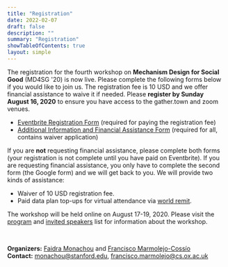 ```yaml
---
title: "Registration"
date: 2022-02-07
draft: false
description: ""
summary: "Registration"
showTableOfContents: true
layout: simple
---
```



The registration for the fourth workshop on **Mechanism Design for Social Good** (MD4SG '20) is now live. Please complete the following forms below if you would like to join us. The registration fee is 10 USD and we offer financial assistance to waive it if needed. Please **register by Sunday August 16, 2020** to ensure you have access to the gather.town and zoom venues.

*   [Eventbrite Registration Form](https://www.eventbrite.com/e/md4sg-20-tickets-116257014861) (required for paying the registration fee)
*   [Additional Information and Financial Assistance Form](https://forms.gle/fUSD6SQVrzPyn5Rg9) (required for all, contains waiver application)

If you are **not** requesting financial assistance, please complete both forms (your registration is not complete until you have paid on Eventbrite). If you are requesting financial assistance, you only have to complete the second form (the Google form) and we will get back to you. We will provide two kinds of assistance:

*   Waiver of 10 USD registration fee.
*   Paid data plan top-ups for virtual attendance via [world remit](https://www.worldremit.com/).

The workshop will be held online on August 17-19, 2020. Please visit the [program](../program) and [invited speakers](../program) list for information about the workshop.

   

**Organizers:** [Faidra Monachou](https://profiles.stanford.edu/faidra-georgia-monachou) and [Francisco Marmolejo-Cossío](http://fmarmolejo.com/)  
**Contact:** [monachou@stanford.edu](mailto:monachou@stanford.edu), [francisco.marmolejo@cs.ox.ac.uk](mailto:francisco.marmolejo@cs.ox.ac.uk)